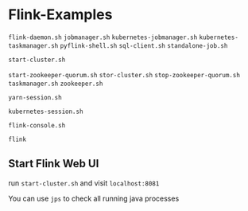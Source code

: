 # Flink-Examples

`flink-daemon.sh` 
`jobmanager.sh`
`kubernetes-jobmanager.sh`
`kubernetes-taskmanager.sh`
`pyflink-shell.sh`
`sql-client.sh`
`standalone-job.sh`

`start-cluster.sh`

`start-zookeeper-quorum.sh`
`stor-cluster.sh`
`stop-zookeeper-quorum.sh`
`taskmanager.sh`
`zookeeper.sh`

`yarn-session.sh`

`kubernetes-session.sh`


`flink-console.sh`

`flink`


## Start Flink Web UI
run `start-cluster.sh` and visit `localhost:8081`

You can use `jps` to check all running java processes

